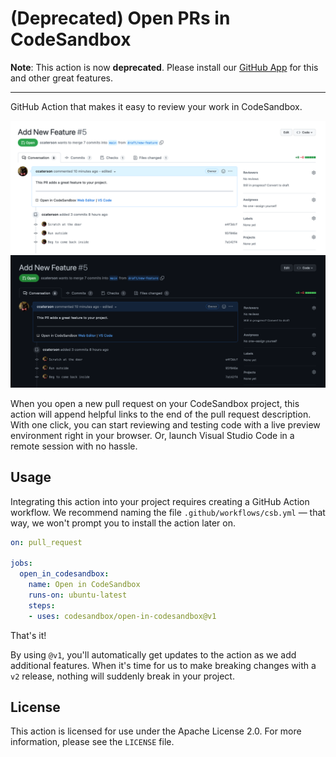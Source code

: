 # (Deprecated) Open PRs in CodeSandbox

**Note**: This action is now **deprecated**. Please install our [GitHub App](https://github.com/apps/codesandbox) for this and other great features.

---

GitHub Action that makes it easy to review your work in CodeSandbox.

![Pull request with CodeSandbox links in the description](./assets/demo-light.png#gh-light-mode-only)
![Pull request with CodeSandbox links in the description](./assets/demo.png#gh-dark-mode-only)

When you open a new pull request on your CodeSandbox project, this action will append helpful links to the end of the pull request description. With one click, you can start reviewing and testing code with a live preview environment right in your browser. Or, launch Visual Studio Code in a remote session with no hassle.

## Usage

Integrating this action into your project requires creating a GitHub Action workflow. We recommend naming the file `.github/workflows/csb.yml` — that way, we won't prompt you to install the action later on.

```yml
on: pull_request

jobs:
  open_in_codesandbox:
    name: Open in CodeSandbox
    runs-on: ubuntu-latest
    steps:
    - uses: codesandbox/open-in-codesandbox@v1
```

That's it!

By using `@v1`, you'll automatically get updates to the action as we add additional features. When it's time for us to make breaking changes with a `v2` release, nothing will suddenly break in your project.

## License

This action is licensed for use under the Apache License 2.0. For more information, please see the `LICENSE` file.
